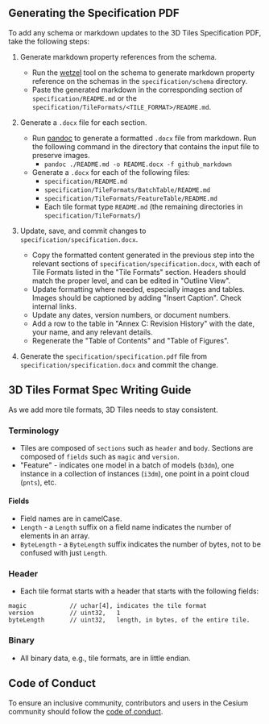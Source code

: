 ## Generating the Specification PDF

To add any schema or markdown updates to the 3D Tiles Specification PDF, take the following steps:

1. Generate markdown property references from the schema.
    * Run the [wetzel](https://github.com/AnalyticalGraphicsInc/wetzel) tool on the schema to generate markdown property reference on the schemas in the `specification/schema` directory.
    * Paste the generated markdown in the corresponding section of `specification/README.md` or the `specification/TileFormats/<TILE_FORMAT>/README.md`.

1. Generate a `.docx` file for each section.
    * Run [pandoc](https://pandoc.org/demos.html) to generate a formatted `.docx` file from markdown. Run the following command in the directory that contains the input file to preserve images.
        * `pandoc ./README.md -o README.docx -f github_markdown`
    * Generate a `.docx` for each of the following files:
        * `specification/README.md`
        * `specification/TileFormats/BatchTable/README.md`
        * `specification/TileFormats/FeatureTable/README.md`
        * Each tile format type `README.md` (the remaining directories in `specification/TileFormats/`)

1. Update, save, and commit changes to `specification/specification.docx`.
    * Copy the formatted content generated in the previous step into the relevant sections of `specification/specification.docx`, with each of Tile Formats listed in the "Tile Formats" section. Headers should match the proper level, and can be edited in "Outline View".
    * Update formatting where needed, especially images and tables. Images should be captioned by adding "Insert Caption".  Check internal links.
    * Update any dates, version numbers, or document numbers.
    * Add a row to the table in "Annex C: Revision History" with the date, your name, and any relevant details.
    * Regenerate the "Table of Contents" and "Table of Figures".

1. Generate the `specification/specification.pdf` file from `specification/specification.docx` and commit the change.

## 3D Tiles Format Spec Writing Guide

As we add more tile formats, 3D Tiles needs to stay consistent.

### Terminology

* Tiles are composed of `sections` such as `header` and `body`.  Sections are composed of `fields` such as `magic` and `version`.
* "Feature" - indicates one model in a batch of models (`b3dm`), one instance in a collection of instances (`i3dm`), one point in a point cloud (`pnts`), etc.

#### Fields

* Field names are in camelCase.
* `Length` - a `Length` suffix on a field name indicates the number of elements in an array.
* `ByteLength` - a `ByteLength` suffix indicates the number of bytes, not to be confused with just `Length`.

### Header

* Each tile format starts with a header that starts with the following fields:
```
magic            // uchar[4], indicates the tile format
version          // uint32,   1
byteLength       // uint32,   length, in bytes, of the entire tile.
```

### Binary

* All binary data, e.g., tile formats, are in little endian.

## Code of Conduct

To ensure an inclusive community, contributors and users in the Cesium community should follow the [code of conduct](./CODE_OF_CONDUCT.md).
